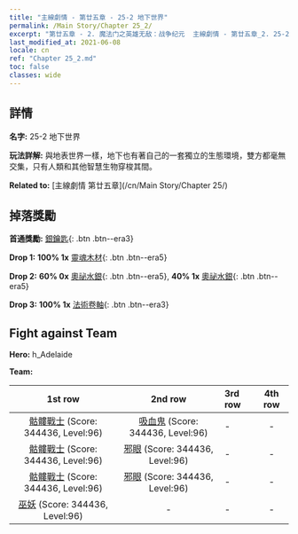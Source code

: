 ```yaml
---
title: "主線劇情 - 第廿五章 - 25-2 地下世界"
permalink: /Main Story/Chapter 25_2/
excerpt: "第廿五章 - 2. 魔法门之英雄无敌：战争纪元  主線劇情 - 第廿五章_2. 25-2 地下世界"
last_modified_at: 2021-06-08
locale: cn
ref: "Chapter 25_2.md"
toc: false
classes: wide
---
```


## 詳情

 **名字:** 25-2 地下世界

 **玩法詳解:** 與地表世界一樣，地下也有著自己的一套獨立的生態環境，雙方都毫無交集，只有人類和其他智慧生物穿梭其間。

 **Related to:** [主線劇情 第廿五章](/cn/Main Story/Chapter 25/)

## 掉落獎勵

 **首通獎勵:** [銀鑰匙](/cn/Items/con_693/){: .btn .btn--era3}

 **Drop 1:** **100% 1x** [靈魂木材](/cn/Items/mat_83/){: .btn .btn--era5}

 **Drop 2:** **60% 0x** [奧祕水銀](/cn/Items/mat_77/){: .btn .btn--era5}, **40% 1x** [奧祕水銀](/cn/Items/mat_77/){: .btn .btn--era5}

 **Drop 3:** **100% 1x** [法術卷軸](/cn/Items/con_694/){: .btn .btn--era3}


## Fight against Team
 **Hero:** h_Adelaide

 **Team:**


  | 1st row | 2nd row | 3rd row | 4th row |
  |:----:|:----:|:----|:----:|
  | [骷髏戰士](/cn/units/Skeleton/) (Score: 344436, Level:96)  | [吸血鬼](/cn/units/Vampire/) (Score: 344436, Level:96)  | - | - |
  | [骷髏戰士](/cn/units/Skeleton/) (Score: 344436, Level:96)  | [邪眼](/cn/units/Beholder/) (Score: 344436, Level:96)  | - | - |
  | [骷髏戰士](/cn/units/Skeleton/) (Score: 344436, Level:96)  | [邪眼](/cn/units/Beholder/) (Score: 344436, Level:96)  | - | - |
  | [巫妖](/cn/units/Lich/) (Score: 344436, Level:96)  | - | - | - |


